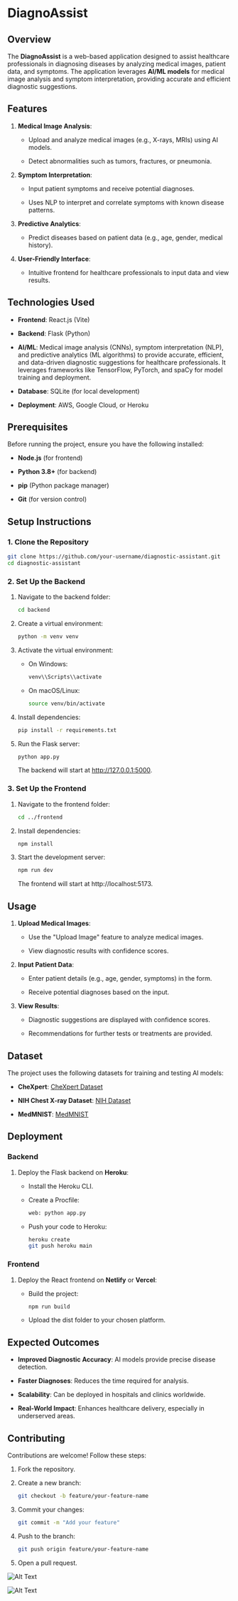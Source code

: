 DiagnoAssist
============

Overview
--------

The **DiagnoAssist** is a web-based application designed to assist healthcare professionals in diagnosing diseases by analyzing medical images, patient data, and symptoms. The application leverages **AI/ML models** for medical image analysis and symptom interpretation, providing accurate and efficient diagnostic suggestions.

Features
--------

1.  **Medical Image Analysis**:
    
    *   Upload and analyze medical images (e.g., X-rays, MRIs) using AI models.
        
    *   Detect abnormalities such as tumors, fractures, or pneumonia.
        
2.  **Symptom Interpretation**:
    
    *   Input patient symptoms and receive potential diagnoses.
        
    *   Uses NLP to interpret and correlate symptoms with known disease patterns.
        
3.  **Predictive Analytics**:
    
    *   Predict diseases based on patient data (e.g., age, gender, medical history).
        
4.  **User-Friendly Interface**:
    
    *   Intuitive frontend for healthcare professionals to input data and view results.
        

Technologies Used
-----------------

*   **Frontend**: React.js (Vite)
    
*   **Backend**: Flask (Python)
    
*   **AI/ML**: Medical image analysis (CNNs), symptom interpretation (NLP), and predictive analytics (ML algorithms) to provide accurate, efficient, and data-driven diagnostic suggestions for healthcare professionals. It leverages frameworks like TensorFlow, PyTorch, and spaCy for model training and deployment.
    
*   **Database**: SQLite (for local development)
    
*   **Deployment**: AWS, Google Cloud, or Heroku
    

Prerequisites
-------------

Before running the project, ensure you have the following installed:

*   **Node.js** (for frontend)
    
*   **Python 3.8+** (for backend)
    
*   **pip** (Python package manager)
    
*   **Git** (for version control)
    

Setup Instructions
------------------

### 1\. Clone the Repository
```bash
git clone https://github.com/your-username/diagnostic-assistant.git
cd diagnostic-assistant
```

### 2\. Set Up the Backend

1.  Navigate to the backend folder:
    ```bash
    cd backend
    ```
2.  Create a virtual environment:
    ```bash
    python -m venv venv
    ```

3.  Activate the virtual environment:
    
    *   On Windows:
        ```bash
        venv\\Scripts\\activate
        ```  
    *   On macOS/Linux:
        ```bash
        source venv/bin/activate
        ```
        
4.  Install dependencies:
    ```bash
    pip install -r requirements.txt
    ```
    
5.  Run the Flask server:
    ```bash
    python app.py
    ```
    The backend will start at http://127.0.0.1:5000.
    

### 3\. Set Up the Frontend

1.  Navigate to the frontend folder:
    ```bash
    cd ../frontend
    ```
2.  Install dependencies:
    ```bash
    npm install
    ```
3.  Start the development server:
    ```bash
    npm run dev
    ```
    The frontend will start at http://localhost:5173.
   
    

Usage
-----

1.  **Upload Medical Images**:
    
    *   Use the "Upload Image" feature to analyze medical images.
        
    *   View diagnostic results with confidence scores.
        
2.  **Input Patient Data**:
    
    *   Enter patient details (e.g., age, gender, symptoms) in the form.
        
    *   Receive potential diagnoses based on the input.
        
3.  **View Results**:
    
    *   Diagnostic suggestions are displayed with confidence scores.
        
    *   Recommendations for further tests or treatments are provided.
        

Dataset
-------

The project uses the following datasets for training and testing AI models:

*   **CheXpert**: [CheXpert Dataset](https://stanfordmlgroup.github.io/competitions/chexpert/)
    
*   **NIH Chest X-ray Dataset**: [NIH Dataset](https://www.kaggle.com/datasets/nih-chest-xrays/data)
    
*   **MedMNIST**: [MedMNIST](https://medmnist.com/)
    

Deployment
----------

### Backend

1.  Deploy the Flask backend on **Heroku**:
    
    *   Install the Heroku CLI.
  
    *   Create a Procfile:
        ```bash
        web: python app.py
        ```
    *   Push your code to Heroku:
        ```bash
        heroku create
        git push heroku main
        ```
        

### Frontend

1.  Deploy the React frontend on **Netlify** or **Vercel**:
    
    *   Build the project:
        ```bash
        npm run build
        ```
        
    *   Upload the dist folder to your chosen platform.
        

Expected Outcomes
-----------------

*   **Improved Diagnostic Accuracy**: AI models provide precise disease detection.
    
*   **Faster Diagnoses**: Reduces the time required for analysis.
    
*   **Scalability**: Can be deployed in hospitals and clinics worldwide.
    
*   **Real-World Impact**: Enhances healthcare delivery, especially in underserved areas.
    

Contributing
------------

Contributions are welcome! Follow these steps:

1.  Fork the repository.
    
2.  Create a new branch:
    ```bash
    git checkout -b feature/your-feature-name
    ```   
3.  Commit your changes:
    ```bash
    git commit -m "Add your feature"
    ```   
4.  Push to the branch:
    ```bash
    git push origin feature/your-feature-name
    ```
5.  Open a pull request.

   ![Alt Text](https://github.com/vaishnavidalal11/A-Diagnostic-Assistant/blob/main/1.jpeg)

   

   ![Alt Text](https://github.com/vaishnavidalal11/A-Diagnostic-Assistant/blob/main/2.jpeg)
